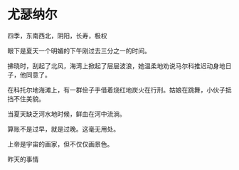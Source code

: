 # 尤瑟纳尔
四季，东南西北，阴阳，长寿，极权  

眼下是夏天一个明媚的下午刚过去三分之一的时间。

拂晓时，刮起了北风，海湾上掀起了层层波浪，她温柔地劝说马尔科推迟动身地日子，他同意了。

在科托尔地海滩上，有一群侩子手借着烧红地炭火在行刑。姑娘在跳舞，小伙子抵挡不住美貌。

当夏天缺乏河水地时候，鲜血在河中流淌。

算账不是过早，就是过晚。这毫无用处。

上帝是宇宙的画家，但不仅仅画景色。

昨天的事情